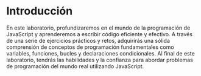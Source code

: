 # Introducción

En este laboratorio, profundizaremos en el mundo de la programación de JavaScript y aprenderemos a escribir código eficiente y efectivo. A través de una serie de ejercicios prácticos y retos, adquirirás una sólida comprensión de conceptos de programación fundamentales como variables, funciones, bucles y declaraciones condicionales. Al final de este laboratorio, tendrás las habilidades y la confianza para abordar problemas de programación del mundo real utilizando JavaScript.

